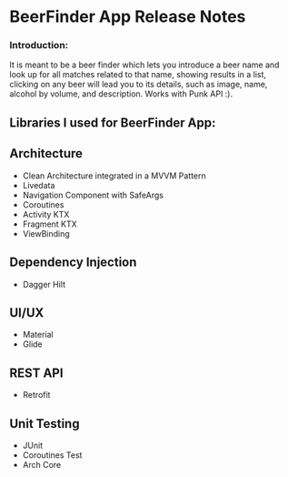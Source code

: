 # BeerFinder App Release Notes

### Introduction:
It is meant to be a beer finder which lets you introduce a beer name and look up for all matches related to that name, showing results in a list, clicking on any beer will
lead you to its details, such as image, name, alcohol by volume, and description. Works with Punk API :).

## Libraries I used for BeerFinder App:

  ## Architecture
  * Clean Architecture integrated in a MVVM Pattern
  * Livedata
  * Navigation Component with SafeArgs
  * Coroutines
  * Activity KTX
  * Fragment KTX
  * ViewBinding
  
  ## Dependency Injection
  * Dagger Hilt
  
  ## UI/UX
  * Material
  * Glide
  
  ## REST API
  * Retrofit

  ## Unit Testing
  * JUnit
  * Coroutines Test
  * Arch Core
  
